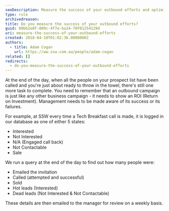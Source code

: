 ```yaml
---
seoDescription: Measure the success of your outbound efforts and optimize your strategy with data-driven insights.
type: rule
archivedreason:
title: Do you measure the success of your outbound efforts?
guid: 00bb2e0f-009c-4f7e-ba24-70f01254129d
uri: measure-the-success-of-your-outbound-efforts
created: 2018-04-10T01:02:36.0000000Z
authors:
  - title: Adam Cogan
    url: https://ww.ssw.com.au/people/adam-cogan
related: []
redirects:
  - do-you-measure-the-success-of-your-outbound-efforts
---
```


At the end of the day, when all the people on your prospect list have been called and you're just about ready to throw in the towel, there's still one more task to complete. You need to remember that an outbound campaign is just like any other business campaign - it needs to show an ROI (Return on Investment). Management needs to be made aware of its success or its failures.

<!--endintro-->

For example, at SSW every time a Tech Breakfast call is made, it is logged in our database as one of either 5 states:

- Interested
- Not Interested
- N/A (Engaged call back)
- Not Contactable
- Sale

We run a query at the end of the day to find out how many people were:

- Emailed the invitation
- Called (attempted and successful)
- Sold
- Hot leads (Interested)
- Dead leads (Not Interested & Not Contactable)

These details are then emailed to the manager for review on a weekly basis.
